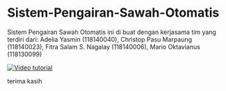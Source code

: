 # Sistem-Pengairan-Sawah-Otomatis
Sistem Pengairan Sawah Otomatis ini di buat dengan kerjasama tim yang terdiri dari: Adelia Yasmin (118140040), Christop Pasu Marpaung (118140023), Fitra Salam S. Nagalay (118140006), Mario Oktavianus (118130099)

[![Video tutorial](http://img.youtube.com/vi/lLsy1yIjj84/0.jpg)](http://www.youtube.com/watch?v=lLsy1yIjj84 "SISTEM IRIGASI SAWAH OTOMATIS | SISTEM TERTANAM")

terima kasih  


